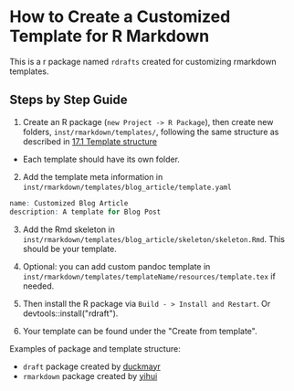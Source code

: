 # How to Create a Customized Template for R Markdown

This is a r package named `rdrafts` created for customizing rmarkdown templates. 

## Steps by Step Guide

1. Create an R package (`new Project -> R Package`), then create new folders, `inst/rmarkdown/templates/`, following the same structure as described in  [17.1 Template structure](https://bookdown.org/yihui/rmarkdown/template-structure.html)

* Each template should have its own folder. 

2. Add the template meta information in `inst/rmarkdown/templates/blog_article/template.yaml`

```r
name: Customized Blog Article
description: A template for Blog Post
```

3. Add the Rmd skeleton in `inst/rmarkdown/templates/blog_article/skeleton/skeleton.Rmd`. This should be your template. 


4. Optional: you can add custom pandoc template in `inst/rmarkdown/templates/templateName/resources/template.tex` if needed. 

5. Then install the R package via `Build - > Install and Restart`. Or devtools::install("rdraft").  

6. Your template can be found under the "Create from template". 

Examples of package and template structure: 

* `draft` package created by [duckmayr](https://github.com/duckmayr/draft)
* `rmarkdown` package created by [yihui](https://github.com/rstudio/rmarkdown/tree/master/inst/rmarkdown/templates/html_vignette)



